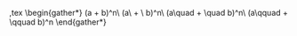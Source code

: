 ,tex \begin{gather*}
  (a + b)^n\\
  (a\ + \ b)^n\\
  (a\quad + \quad b)^n\\
  (a\qquad + \qquad b)^n
\end{gather*}
